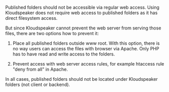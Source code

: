 Published folders should not be accessible via regular web access. Using Kloudspeaker does not require web access to published folders as it has direct filesystem access.

But since Kloudspeaker cannot prevent the web server from serving those files, there are two options how to prevent it:

1. Place all published folders outside www root. With this option, there is no way users can access the files with browser via Apache. Only PHP has to have read and write access to the folders.

2. Prevent access with web server access rules, for example htaccess rule "deny from all" in Apache.

In all cases, published folders should not be located under Kloudspeaker folders (not client or backend).